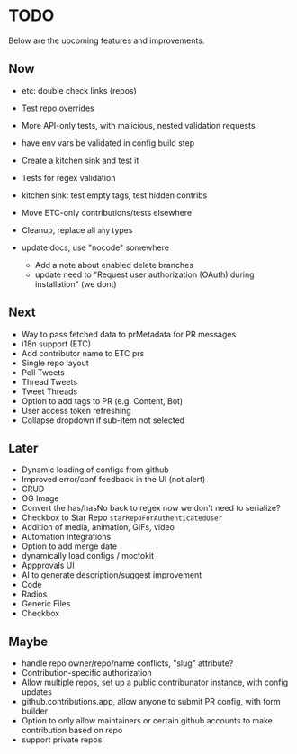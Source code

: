 # TODO

Below are the upcoming features and improvements.

## Now

- etc: double check links (repos)

- Test repo overrides
- More API-only tests, with malicious, nested validation requests
- have env vars be validated in config build step
- Create a kitchen sink and test it
- Tests for regex validation
- kitchen sink: test empty tags, test hidden contribs
- Move ETC-only contributions/tests elsewhere
- Cleanup, replace all `any` types
- update docs, use "nocode" somewhere
  - Add a note about enabled delete branches
  - update need to "Request user authorization (OAuth) during installation" (we dont)

## Next

- Way to pass fetched data to prMetadata for PR messages
- i18n support (ETC)
- Add contributor name to ETC prs
- Single repo layout
- Poll Tweets
- Thread Tweets
- Tweet Threads
- Option to add tags to PR (e.g. Content, Bot)
- User access token refreshing
- Collapse dropdown if sub-item not selected

## Later

- Dynamic loading of configs from github
- Improved error/conf feedback in the UI (not alert)
- CRUD
- OG Image
- Convert the has/hasNo back to regex now we don't need to serialize?
- Checkbox to Star Repo `starRepoForAuthenticatedUser`
- Addition of media, animation, GIFs, video
- Automation Integrations
- Option to add merge date
- dynamically load configs / moctokit
- Appprovals UI
- AI to generate description/suggest improvement
- Code
- Radios
- Generic Files
- Checkbox

## Maybe

- handle repo owner/repo/name conflicts, "slug" attribute?
- Contribution-specific authorization
- Allow multiple repos, set up a public contribunator instance, with config updates
- github.contributions.app, allow anyone to submit PR config, with form builder
- Option to only allow maintainers or certain github accounts to make contribution based on repo
- support private repos
